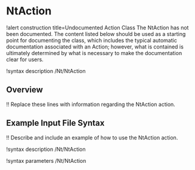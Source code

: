 # NtAction

!alert construction title=Undocumented Action Class
The NtAction has not been documented. The content listed below should be used as a starting point for
documenting the class, which includes the typical automatic documentation associated with an Action;
however, what is contained is ultimately determined by what is necessary to make the documentation
clear for users.

!syntax description /Nt/NtAction

## Overview

!! Replace these lines with information regarding the NtAction action.

## Example Input File Syntax

!! Describe and include an example of how to use the NtAction action.

!syntax description /Nt/NtAction

!syntax parameters /Nt/NtAction
